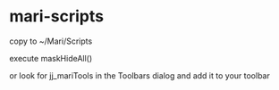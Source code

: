 # mari-scripts

copy to ~/Mari/Scripts

execute maskHideAll()

or look for jj_mariTools in the Toolbars dialog and add it to your toolbar 